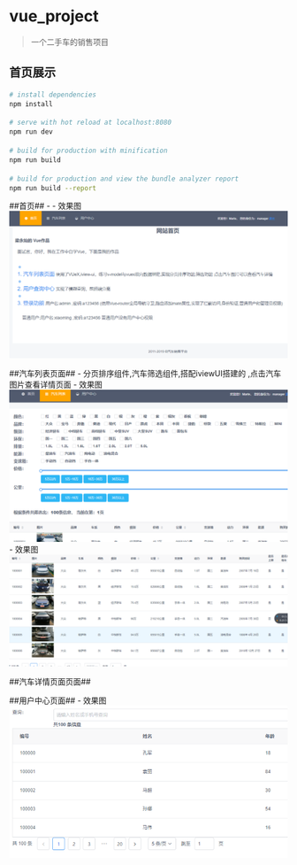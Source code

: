 # vue_project

> 一个二手车的销售项目

## 首页展示

``` bash
# install dependencies
npm install

# serve with hot reload at localhost:8080
npm run dev

# build for production with minification
npm run build

# build for production and view the bundle analyzer report
npm run build --report
```
##首页## -
    - 效果图 ![图片](https://raw.githubusercontent.com/Jioh-L-Y-C/ershouche/master/img-project/index.png)

##汽车列表页面##  - 分页排序组件,汽车筛选组件,搭配iviewUI搭建的 ,点击汽车图片查看详情页面
    - 效果图 ![图片](https://raw.githubusercontent.com/Jioh-L-Y-C/ershouche/master/img-project/carlist1.png)
    - 效果图 ![图片](https://raw.githubusercontent.com/Jioh-L-Y-C/ershouche/master/img-project/carlist2.png)

##汽车详情页面页面##


##用户中心页面##
    - 效果图 ![图片](https://raw.githubusercontent.com/Jioh-L-Y-C/ershouche/master/img-project/users.png)